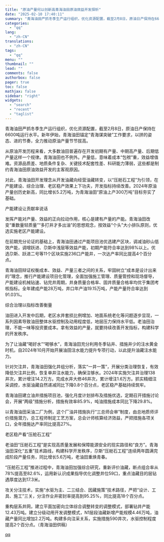 ```yaml
---
title: "原油产量何以创新高青海油田原油效益开发探析"
date: "2025-02-10 17:40:11"
summary: "青海油田严抓冬季生产运行组织，优化资源配置，截至2月8日，原油日产保持在6600吨运行水平。新年伊始..."
categories:
  - "qq"
lang:
  - "zh-CN"
translations:
  - "zh-CN"
tags:
  - "qq"
menu: ""
thumbnail: ""
lead: ""
comments: false
authorbox: false
pager: true
toc: false
mathjax: false
sidebar: "right"
widgets:
  - "search"
  - "recent"
  - "taglist"
---
```


青海油田严抓冬季生产运行组织，优化资源配置，截至2月8日，原油日产保持在6600吨运行水平。新年伊始，青海油田锚定“青海谋突破”工作要求，以拼的姿态、进的节奏，全力推动原油产量节节拔高。

从原油开发历程来看，大多数油田普遍存在开发初期有产量、中期高产量、后期低产量这样一个规律。青海油田也不例外。产量低，意味着成本“包袱”重，效益增值难。资源品质差、地质条件复杂、关键技术配套性差、科研能力薄弱，这些都是制约青海油田原油效益开发的主客观原因。

对此，青海油田开发理念从开发油藏向经营油藏转变，以“压舱石工程”为引领，在产能建设、综合治理、老区稳产效果上下功夫，开发指标持续改善。2024年原油产量创历史新高，同比增长5.2万吨，为青海油田“原油上产300万吨”目标夯实了基础。

产能建设让贡献率说话

发挥产能对产量、效益的正向拉动作用，核心是建有产量的产能。青海油田改变“重数量轻质量”“多打井才多出油”的思想观念，按效益“个头”大小排队原则，优选实施老区产能建设。

在前期充分论证的基础上，青海油田通过产能项目池优选建产区块，调减油砂山低效产能，调增跃进、尕斯中浅层等效益产能，初期产能符合率达到98%以上。优选尕斯、跃进二号等11个区块实施236口产能井，一次达产率同比提高4个百分点。

青海油田辩证权衡成本、效益、产量三者之间的关系，牢固树立“成本是设计出来的”理念，推行产能建设项目化管理，全面加强施工管理、质量管控和现场督导，产能建设机械钻速、钻完井周期，井身质量合格率、固井质量合格率均优于集团考核指标。全年建成产能28万吨，井口年产油19.15万吨，产能产量符合率达到91.03%。

综合治理以指标改善衡量

油田进入开发中后期，老区水井套损比例增加、地面系统老化等问题逐步显现，一系列因素导致油田整体水驱控制及动用程度低，地层压力保持水平低。老油田治理，不能一味等投资要成本。拿有效益的产量，就要持续改善开发指标，构建科学的开发秩序。

为了让油藏“喝好水”“喝够水”，青海油田充分利用冬季钻井、措施井少的注水黄金时机，自2024年10月开始开展油田注水能力提升专项行动，以此提升油藏注水能力。

针对欠注井，青海油田强化井组分析，落实“一井一策”，开展分类治理恢复，有效降低欠注井比例，恢复单井注水能力，确保注够水。2024年实施欠注井治理138井次，累计增注14.2万方。完成水井大修46井次，累计增注1.6万方。抓实精细注采调控，水驱油藏自然递减同比下降0.8个百分点，老区稳产基础持续筑牢。

青海油田建立油井措施项目池，强化月度计划排布及措施优选，定期召开措施讨论会，开展“两级”措施分析，措施有效率85.9%，吨油措施成本同比下降29.8%。

以青海油田采油二厂为例，这个厂油井措施执行“三总师会审”制度，由总地质师评价措施潜力，总工程师制定工艺方案，总会计师核算经济效益，严把措施各项关口，全年措施达产率同比提高27%。

老区稳产看“压舱石工程”

老油田“压舱石工程”是实现高质量发展和保障能源安全的现实路径和“良方”。青海油田深化“五重”技术路线，构建科学开发秩序，尕斯“压舱石工程”连续两年圆满完成阶段产量任务，同比增长5.6万吨，老油田重焕青春。

“压舱石工程”推进过程中，青海油田加强综合研究，重新评价油藏，断点组合率从78%提高至82.6%，运用新认识成果指导优化调整井位59口，重点油藏目的层钻遇厚度达到17.3米。

攻关分注技术，实施“水驱为主、二三结合、因藏施策”技术路径，严把“设计、工具、施工”三关，分注作业井密封率提高到95.25%，同比提高18个百分点。

重构层系井网，建立平面加密向立体综合调整转变的调整模式，部署钻井产能12.43万吨。建立分级动用开发调整模式，N1层段油藏新增产能规模4.46万吨，油藏产量同比增加2.2万吨。构建多向注采关系，实施措施590井次，水驱控制程度提高2个百分点。（青海油田供稿）

[qq](https://new.qq.com/rain/a/20250210A06IBS00)
